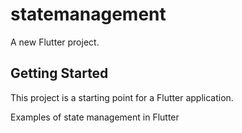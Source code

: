 # statemanagement

A new Flutter project.

## Getting Started

This project is a starting point for a Flutter application.

Examples of state management in Flutter 